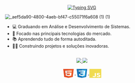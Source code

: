 <p align="center">
  <a href="https://git.io/typing-svg">
    <img src="https://readme-typing-svg.demolab.com?font=Fira+Code&weight=600&size=25&pause=1000&color=0000ff&random=false&width=435&height=40&lines=Ol%C3%A1%2C+eu+sou+Jesiel+Ricardo+%E2%98%95%F0%9F%92%BB%F0%9F%8C%9" alt="Typing SVG">
  </a>
</p>

![_aef5da90-4800-4aeb-bf47-c55071f6a608 (1) (1)](https://github.com/user-attachments/assets/c0e4c23b-a901-4e86-9bad-992934b2071c)




* 💻 Graduando em Análise e Desenvolvimento de Sistemas.
* 🎯 Focado nas principais tecnologias do mercado.
* 📚 Aprendendo tudo de forma autoditada.
* 👨‍💻 Construindo projetos e soluções inovadoras.


<br>
<div align="center">
  <a href="https://github.com/MateusSouzaAlves">
  <img height="150em" src="https://github-readme-stats.vercel.app/api?username=Jesiel16&show_icons=true&theme=dark&include_all_commits=true&count_private=true"/>
  <img height="150em" src="https://github-readme-stats.vercel.app/api/top-langs/?username=Jesiel16&layout=compact&langs_count=7&theme=dark"/>
</div>
    
  <div style="display: inline_block" align="center"><br>
  <img align="center" alt="HTML" height="30" width="40" src="https://raw.githubusercontent.com/devicons/devicon/master/icons/html5/html5-original.svg">
  <img align="center" alt="CSS" height="30" width="40" src="https://raw.githubusercontent.com/devicons/devicon/master/icons/css3/css3-original.svg">
  <img align="center" alt="Js" height="30" width="40" src="https://raw.githubusercontent.com/devicons/devicon/master/icons/javascript/javascript-plain.svg">
  <!-- <img align="center" alt="WordPress" height="30" width="40" src="https://raw.githubusercontent.com/tandpfun/skill-icons/65dea6c4eaca7da319e552c09f4cf5a9a8dab2c8/icons/Wordpress.svg"> -->

</div>
